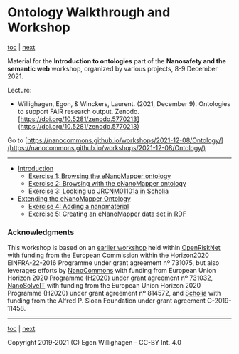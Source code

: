 # Ontology Walkthrough and Workshop

[toc](./README.md) | [next](intro.md)

Material for the **Introduction to ontologies** part of the
**Nanosafety and the semantic web** workshop, organized by various projects, 8-9 December 2021.

Lecture:

* Willighagen, Egon, & Winckers, Laurent. (2021, December 9). Ontologies to support FAIR research output. Zenodo. [https://doi.org/10.5281/zenodo.5770213](https://doi.org/10.5281/zenodo.5770213)

Go to [https://nanocommons.github.io/workshops/2021-12-08/Ontology/](https://nanocommons.github.io/workshops/2021-12-08/Ontology/)

---

* [Introduction](intro.md)
   * [Exercise 1: Browsing the eNanoMapper ontology](browsing.md)
   * [Exercise 2: Browsing with the eNanoMapper ontology](browsing2.md)
   * [Exercise 3: Looking up JRCNM01101a in Scholia](scholia.md)
* [Extending the eNanoMapper Ontology](extending.md)
   * [Exercise 4: Adding a nanomaterial](nanomaterial.md)
   * [Exercise 5: Creating an eNanoMapper data set in RDF](rdf.md)

### Acknowledgments

This workshop is based on an [earlier workshop](https://openrisknet.github.io/workshop/OntologyWorkshop/)
held within [OpenRiskNet](https://openrisknet.org/) with funding from the European Commission within
the Horizon2020 EINFRA-22-2016 Programme under grant agreement nº 731075, 
but also leverages efforts by [NanoCommons](https://www.nanocommons.eu/) with funding from European Union Horizon 2020 Programme (H2020)
under grant agreement nº [731032](https://cordis.europa.eu/project/rcn/212586/en),
[NanoSolveIT](https://www.nanosolveit.eu/) with funding from the European Union Horizon 2020 Programme (H2020)
under grant agreement nº 814572,
and [Scholia](https://tools.wmflabs.org/scholia/) with funding from the Alfred P. Sloan Foundation under
grant agreement G-2019-11458.

---

[toc](./README.md) | [next](intro.md)

Copyright 2019-2021 (C) Egon Willighagen - CC-BY Int. 4.0
